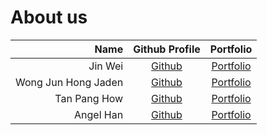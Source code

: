 # About us

Name | Github Profile | Portfolio 
----:|:--------------:|:---------:
Jin Wei | [Github](https://github.com/heyjinwei/) | [Portfolio](team/heyjinwei.md)
Wong Jun Hong Jaden | [Github](https://github.com/jadenwjh) | [Portfolio](team/jadenwjh.md)
Tan Pang How | [Github](https://github.com/CabbageTime) | [Portfolio](team/cabbagetime.md)
Angel Han | [Github](https://github.com/warmwhalefy) | [Portfolio](team/warmwhalefy.md)